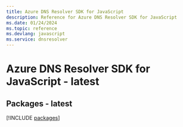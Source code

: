 ```yaml
---
title: Azure DNS Resolver SDK for JavaScript
description: Reference for Azure DNS Resolver SDK for JavaScript
ms.date: 01/24/2024
ms.topic: reference
ms.devlang: javascript
ms.service: dnsresolver
---
```

# Azure DNS Resolver SDK for JavaScript - latest
## Packages - latest
[!INCLUDE [packages](dns-resolver-index.md)]